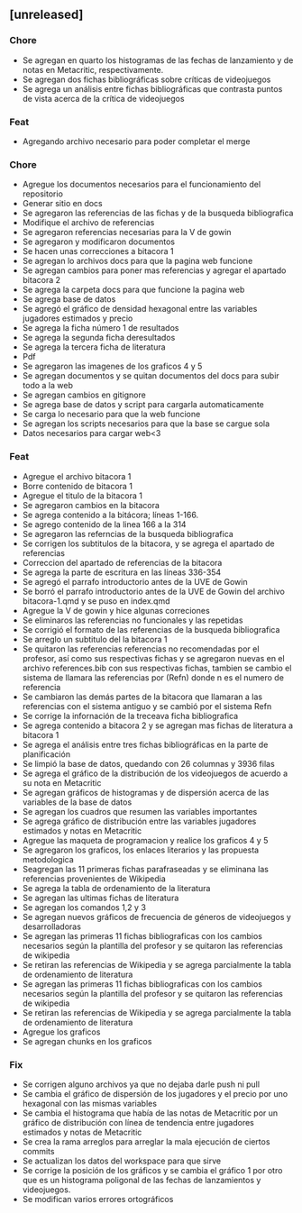 ## [unreleased]

### Chore

- Se agregan en quarto los histogramas de las fechas de lanzamiento y de notas en Metacritic, respectivamente.
- Se agregan dos fichas bibliográficas sobre críticas de videojuegos
- Se agrega un análisis entre fichas bibliográficas que contrasta puntos de vista acerca de la crítica de videojuegos

### Feat

- Agregando archivo necesario para poder completar el merge

### Chore

- Agregue los documentos necesarios para el funcionamiento del repositorio
- Generar sitio en docs
- Se agregaron las referencias de las fichas y de la busqueda bibliografica
- Modifique el archivo de referencias
- Se agregaron referencias necesarias para la V de gowin
- Se agregaron y modificaron documentos
- Se hacen unas correcciones a bitacora 1
- Se agregan lo archivos docs para que la pagina web funcione
- Se agregan cambios para poner mas referencias y agregar el apartado bitacora 2
- Se agrega la carpeta docs para que funcione la pagina web
- Se agrega base de datos
- Se agregó el gráfico de densidad hexagonal entre las variables jugadores estimados y precio
- Se agrega la ficha número 1 de resultados
- Se agrega la segunda ficha deresultados
- Se agrega la tercera ficha de literatura
- Pdf
- Se agregaron las imagenes de los graficos 4 y 5
- Se agregan documentos y se quitan documentos del docs para subir todo a la web
- Se agregan cambios en gitignore
- Se agrega base de datos y script para cargarla automaticamente
- Se carga lo necesario para que la web funcione
- Se agregan los scripts necesarios para que la base se cargue sola
- Datos necesarios para cargar web<3

### Feat

- Agregue el archivo bitacora 1
- Borre contenido de bitacora 1
- Agregue el titulo de la bitacora 1
- Se agregaron cambios en la bitacora
- Se agrega contenido a la bitácora; líneas 1-166.
- Se agrego contenido de la linea 166 a la 314
- Se agregaron las referncias de la busqueda bibliografica
- Se corrigen los subtitulos de la bitacora, y se agrega el apartado de referencias
- Correccion del apartado de referencias de la bitacora
- Se agrega la parte de escritura en las líneas 336-354
- Se agregó el parrafo introductorio antes de la UVE de Gowin
- Se borró el parrafo introductorio antes de la UVE de Gowin del archivo bitacora-1.qmd  y se puso en index.qmd
- Agregue la V de gowin y hice algunas correciones
- Se eliminaros las referencias no funcionales y las repetidas
- Se corrigió el formato de las referencias de la busqueda bibliografica
- Se arreglo un subtitulo del la bitacora 1
- Se quitaron las referencias referencias no recomendadas por el profesor, así como sus respectivas fichas y se agregaron nuevas en el archivo references.bib con sus respectivas fichas, tambien se cambio el sistema de llamara las referencias por (Refn) donde n es el numero de referencia
- Se cambiaron las demás partes de la bitacora que llamaran a las referencias con el sistema antiguo y se cambió por el sistema Refn
- Se corrige la infornación de la treceava ficha bibliografica
- Se agrega contenido a bitacora 2 y se agregan mas fichas de literatura a bitacora 1
- Se agrega el análisis entre tres fichas bibliográficas en la parte de planificación
- Se limpió la base de datos, quedando con 26 columnas y 3936 filas
- Se agrega el gráfico de la distribución de los videojuegos de acuerdo a su nota en Metacritic
- Se agregan gráficos de histogramas y de dispersión acerca de las variables de la base de datos
- Se agregan los cuadros que resumen las variables importantes
- Se agrega gráfico de distribución entre las variables jugadores estimados y notas en Metacritic
- Agregue las maqueta de programacion y realice los graficos 4 y 5
- Se agregaron los graficos, los enlaces literarios y las propuesta metodologica
- Seagregan las 11 primeras fichas parafraseadas y se eliminana las referencias provenientes de Wikipedia
- Se agrega la tabla de ordenamiento de la literatura
- Se agregan las ultimas fichas de literatura
- Se agregan los comandos 1,2 y 3
- Se agregan nuevos gráficos de frecuencia de géneros de videojuegos y desarrolladoras
- Se agregan las primeras 11 fichas bibliograficas con los cambios necesarios según la plantilla del profesor y se quitaron las referencias de wikipedia
- Se retiran las referencias de Wikipedia y se agrega parcialmente la tabla de ordenamiento de literatura
- Se agregan las primeras 11 fichas bibliograficas con los cambios necesarios según la plantilla del profesor y se quitaron las referencias de wikipedia
- Se retiran las referencias de Wikipedia y se agrega parcialmente la tabla de ordenamiento de literatura
- Agregue los graficos
- Se agregan chunks en los graficos

### Fix

- Se corrigen alguno archivos ya que no dejaba darle push ni pull
- Se cambia el gráfico de dispersión de los jugadores y el precio por uno hexagonal con las mismas variables
- Se cambia el histograma que había de las notas de Metacritic por un gráfico de distribución con línea de tendencia entre jugadores estimados y notas de Metacritic
- Se crea la rama arreglos para arreglar la mala ejecución de ciertos commits
- Se actualizan los datos del workspace para que sirve
- Se corrige la posición de los gráficos y se cambia el gráfico 1 por otro que es un histograma poligonal de las fechas de lanzamientos y videojuegos.
- Se modifican varios errores ortográficos

